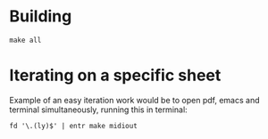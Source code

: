 # Building

```
make all
```

# Iterating on a specific sheet

Example of an easy iteration work would be to open pdf, emacs and terminal simultaneously, running this in terminal:

```
fd '\.(ly)$' | entr make midiout
```

